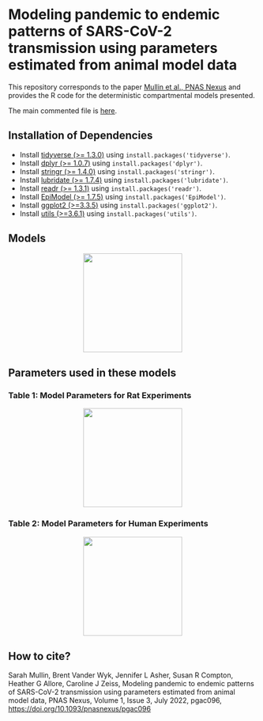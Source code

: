 # Modeling pandemic to endemic patterns of SARS-CoV-2 transmission using parameters estimated from animal model data 

This repository corresponds to the paper [Mullin et al., PNAS Nexus](https://academic.oup.com/pnasnexus/article/1/3/pgac096/6625054?login=false) and provides the R code for the deterministic compartmental models presented.

The main commented file is [here](https://github.com/sarahmul/COVIDtranslationalepidemics/R/main_endemicrat.R).

## Installation of Dependencies
- Install [tidyverse (>= 1.3.0)](https://cran.r-project.org/web/packages/tidyverse/index.html) using `install.packages('tidyverse')`.
- Install [dplyr (>= 1.0.7)](https://cran.r-project.org/web/packages/dplyr/index.html) using `install.packages('dplyr')`.
- Install [stringr (>= 1.4.0)](https://cran.r-project.org/web/packages/stringr/index.html) using `install.packages('stringr')`.
- Install [lubridate (>= 1.7.4)](https://cran.r-project.org/web/packages/lubridate/index.html) using `install.packages('lubridate')`.
- Install [readr (>= 1.3.1)](https://cran.r-project.org/web/packages/readr/index.html) using `install.packages('readr')`.
- Install [EpiModel (>= 1.7.5)](https://cran.r-project.org/web/packages/EpiModel/index.html) using `install.packages('EpiModel')`.
- Install [ggplot2 (>=3.3.5)](https://cran.r-project.org/web/packages/ggplot2/index.html) using `install.packages('ggplot2')`.
- Install [utils (>=3.6.1)](https://cran.r-project.org/web/packages/utls/index.html) using `install.packages('utils')`.

## Models
<p align="center">
  <img width="200"  src="https://github.com/sarahmul/COVIDtranslationalepidemics/Figures/Figure_3.png">
</p>

## Parameters used in these models

### Table 1: Model Parameters for Rat Experiments
<p align="center">
  <img width="200"  src="https://github.com/sarahmul/COVIDtranslationalepidemics/Figures/Table_1.png">
</p>

### Table 2: Model Parameters for Human Experiments
<p align="center">
  <img width="200"  src="https://github.com/sarahmul/COVIDtranslationalepidemics/Figures/Table_2.png">
</p>

## How to cite?

Sarah Mullin, Brent Vander Wyk, Jennifer L Asher, Susan R Compton, Heather G Allore, Caroline J Zeiss, Modeling pandemic to endemic patterns of SARS-CoV-2 transmission using parameters estimated from animal model data, PNAS Nexus, Volume 1, Issue 3, July 2022, pgac096, https://doi.org/10.1093/pnasnexus/pgac096




